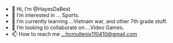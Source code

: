 - 👋 Hi, I’m @HayesDaBest
- 👀 I’m interested in ... Sports.
- 🌱 I’m currently learning ...Vietnam war, and other 7th grade stuff. 
- 💞️ I’m looking to collaborate on ...Video Games. 
- 📫 How to reach me ...hcmullenix110410@gmail.com

<!---
HayesDaBest/HayesDaBest is a ✨ special ✨ repository because its `README.md` (this file) appears on your GitHub profile.
You can click the Preview link to take a look at your changes.
--->
